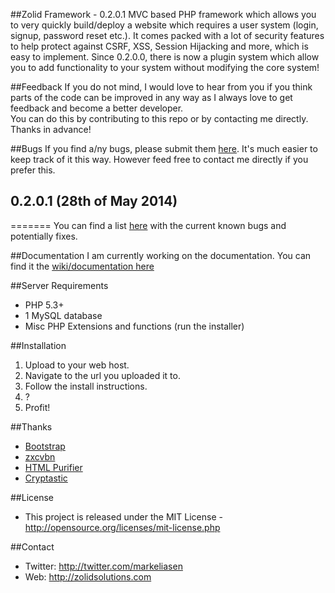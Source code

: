 ##Zolid Framework - 0.2.0.1
MVC based PHP framework which allows you to very quickly build/deploy a website which requires a user system (login, signup, password reset etc.). It comes packed with a lot of security features to help protect against CSRF, XSS, Session Hijacking and more, which is easy to implement. Since 0.2.0.0, there is now a plugin system which allow you to add functionality to your system without modifying the core system!

##Feedback
If you do not mind, I would love to hear from you if you think parts of the code can be improved in any way as I always love to get feedback and become a better developer.<br>
You can do this by contributing to this repo or by contacting me directly.<br>
Thanks in advance!

##Bugs
If you find a/ny bugs, please submit them [here](https://github.com/MrEliasen/Zolid-Framework/issues/new). It's much easier to keep track of it this way. However feed free to contact me directly if you prefer this.

## 0.2.0.1 (28th of May 2014)
=======
You can find a list [here](https://github.com/MrEliasen/Zolid-Framework/wiki/Known-Bugs) with the current known bugs and potentially fixes.

##Documentation
I am currently working on the documentation. You can find it the [wiki/documentation here](https://github.com/MrEliasen/Zolid-Framework/wiki) 

##Server Requirements
* PHP 5.3+
* 1 MySQL database
* Misc PHP Extensions and functions (run the installer)

##Installation
1. Upload to your web host.
2. Navigate to the url you uploaded it to.
3. Follow the install instructions.
4. ?
5. Profit!

##Thanks
* [Bootstrap](https://github.com/twitter/bootstrap)
* [zxcvbn](https://github.com/lowe/zxcvbn)
* [HTML Purifier](https://github.com/ezyang/htmlpurifier)
* [Cryptastic](http://www.itnewb.com/tutorial/PHP-Encryption-Decryption-Using-the-MCrypt-Library-libmcrypt)

##License
* This project is released under the MIT License - http://opensource.org/licenses/mit-license.php

##Contact
* Twitter: http://twitter.com/markeliasen
* Web: http://zolidsolutions.com
